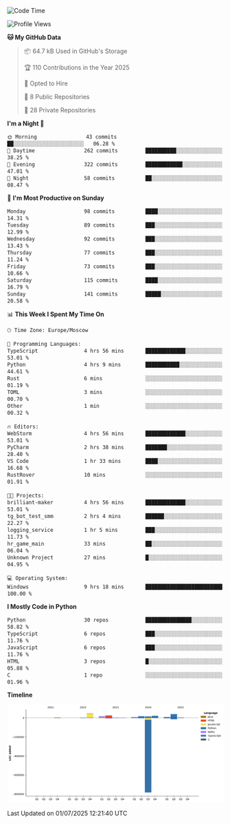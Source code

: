 <!--START_SECTION:waka-->
![Code Time](http://img.shields.io/badge/Code%20Time-707%20hrs%208%20mins-blue)

![Profile Views](http://img.shields.io/badge/Profile%20Views-3-blue)

**🐱 My GitHub Data** 

> 📦 64.7 kB Used in GitHub's Storage 
 > 
> 🏆 110 Contributions in the Year 2025
 > 
> 💼 Opted to Hire
 > 
> 📜 8 Public Repositories 
 > 
> 🔑 28 Private Repositories 
 > 
**I'm a Night 🦉** 

```text
🌞 Morning                43 commits          ██░░░░░░░░░░░░░░░░░░░░░░░   06.28 % 
🌆 Daytime                262 commits         ██████████░░░░░░░░░░░░░░░   38.25 % 
🌃 Evening                322 commits         ████████████░░░░░░░░░░░░░   47.01 % 
🌙 Night                  58 commits          ██░░░░░░░░░░░░░░░░░░░░░░░   08.47 % 
```
📅 **I'm Most Productive on Sunday** 

```text
Monday                   98 commits          ████░░░░░░░░░░░░░░░░░░░░░   14.31 % 
Tuesday                  89 commits          ███░░░░░░░░░░░░░░░░░░░░░░   12.99 % 
Wednesday                92 commits          ███░░░░░░░░░░░░░░░░░░░░░░   13.43 % 
Thursday                 77 commits          ███░░░░░░░░░░░░░░░░░░░░░░   11.24 % 
Friday                   73 commits          ███░░░░░░░░░░░░░░░░░░░░░░   10.66 % 
Saturday                 115 commits         ████░░░░░░░░░░░░░░░░░░░░░   16.79 % 
Sunday                   141 commits         █████░░░░░░░░░░░░░░░░░░░░   20.58 % 
```


📊 **This Week I Spent My Time On** 

```text
🕑︎ Time Zone: Europe/Moscow

💬 Programming Languages: 
TypeScript               4 hrs 56 mins       █████████████░░░░░░░░░░░░   53.01 % 
Python                   4 hrs 9 mins        ███████████░░░░░░░░░░░░░░   44.61 % 
Rust                     6 mins              ░░░░░░░░░░░░░░░░░░░░░░░░░   01.19 % 
TOML                     3 mins              ░░░░░░░░░░░░░░░░░░░░░░░░░   00.70 % 
Other                    1 min               ░░░░░░░░░░░░░░░░░░░░░░░░░   00.32 % 

🔥 Editors: 
WebStorm                 4 hrs 56 mins       █████████████░░░░░░░░░░░░   53.01 % 
PyCharm                  2 hrs 38 mins       ███████░░░░░░░░░░░░░░░░░░   28.40 % 
VS Code                  1 hr 33 mins        ████░░░░░░░░░░░░░░░░░░░░░   16.68 % 
RustRover                10 mins             ░░░░░░░░░░░░░░░░░░░░░░░░░   01.91 % 

🐱‍💻 Projects: 
brilliant-maker          4 hrs 56 mins       █████████████░░░░░░░░░░░░   53.01 % 
tg_bot_test_smm          2 hrs 4 mins        ██████░░░░░░░░░░░░░░░░░░░   22.27 % 
logging_service          1 hr 5 mins         ███░░░░░░░░░░░░░░░░░░░░░░   11.73 % 
hr_game_main             33 mins             ██░░░░░░░░░░░░░░░░░░░░░░░   06.04 % 
Unknown Project          27 mins             █░░░░░░░░░░░░░░░░░░░░░░░░   04.95 % 

💻 Operating System: 
Windows                  9 hrs 18 mins       █████████████████████████   100.00 % 
```

**I Mostly Code in Python** 

```text
Python                   30 repos            ███████████████░░░░░░░░░░   58.82 % 
TypeScript               6 repos             ███░░░░░░░░░░░░░░░░░░░░░░   11.76 % 
JavaScript               6 repos             ███░░░░░░░░░░░░░░░░░░░░░░   11.76 % 
HTML                     3 repos             █░░░░░░░░░░░░░░░░░░░░░░░░   05.88 % 
C                        1 repo              ░░░░░░░░░░░░░░░░░░░░░░░░░   01.96 % 
```



**Timeline**

![Lines of Code chart](https://raw.githubusercontent.com/adlemx/adlemx/main/assets/bar_graph.png)


 Last Updated on 01/07/2025 12:21:40 UTC
<!--END_SECTION:waka-->
